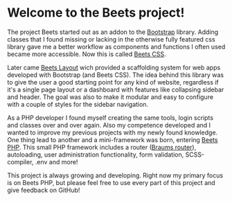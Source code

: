 # Welcome to the Beets project!

The project Beets started out as an addon to the [Bootstrap](https://getbootstrap.com) library. Adding classes that I found missing or lacking in the otherwise fully featured css library gave me a better workflow as components and functions I often used became more accessible. Now this is called [Beets CSS](https://github.com/jonasbirkelof/beets-css).

Later came [Beets Layout](https://github.com/jonasbirkelof/beets-layout) wich provided a scaffolding system for web apps developed with Bootstrap (and Beets CSS). The idea behind this library was to give the user a good starting point for any kind of website, regardless if it's a single page layout or a dashboard with features like collapsing sidebar and header. The goal was also to make it modular and easy to configure with a couple of styles for the sidebar navigation.

As a PHP developer I found myself creating the same tools, login scripts and classes over and over again. Also my competence developed and I wanted to improve my previous projects with my newly found knowledge. One thing lead to another and a mini-framework was born, entering [Beets PHP](https://github.com/jonasbirkelof/beets-php). This small PHP framework includes a router ([Braums router](https://github.com/bramus/router)), autoloading, user administration functionality, form validation, SCSS-compiler, .env and more!

This project is always growing and developing. Right now my primary focus is on Beets PHP, but please feel free to use every part of this project and give feedback on GitHub!